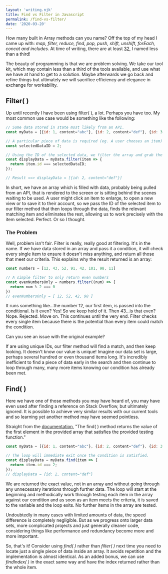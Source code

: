```yaml
---
layout: 'writing.njk'
title: Find vs Filter in Javascript
permalink: /find-vs-filter/
date: '2020-03-20'
---
```


How many built in Array methods can you name? Off the top of my head I came up with: _map, filter, reduce, find, pop, push, shift, unshift, forEach, concat and includes._ At time of writing, there are at least [32](https://developer.mozilla.org/en-US/docs/Web/JavaScript/Reference/Global_Objects/Array#Instance_methods), I named less than a third!

The beauty of programming is that we are problem solving. We take our tool kit, which may contain less than a third of the tools available, and use what we have at hand to get to a solution. Maybe afterwards we go back and refine things but ultimately we will sacrifice efficiency and elegance in exchange for workability.

## Filter( )

Up until recently I have been using filter( ), a lot. Perhaps you have too. My most common use case would be something like the following:

```js
// Some data stored in state most likely from an API.
const myData = [{id: 1, content="abc"}, {id: 2, content="def"}, {id: 3, content="ghi"}];

// A particular piece of data is required (eg. A user chooses an item)
const selectedDataID = 2;

// Using the ID of the selected data, we filter the array and grab the item that matches.
const displayData = myData.filter(item => {
  return item.id === selectedDataID;
});

// Result ==> displayData = [{id: 2, content="def"}]

```

In short, we have an array which is filled with data, probably being pulled from an API, that is rendered to the screen or is sitting behind the scenes waiting to be used. A user might click an item to enlarge, to open a new view or to save it to their account, so we pass the ID of the selected item to our filter method that then loops through the data, finds the relevant matching item and eliminates the rest, allowing us to work precisely with the item selected. Perfect. Or so I thought.

### The Problem

Well, problem isn't fair. Filter is really, really good at filtering. It's in the name. If we have data stored in an array and pass it a condition, it will check every single item to ensure it doesn't miss anything, and return all those that meet our criteria. This explains why the result returned is an array:

```js
const numbers = [12, 43, 52, 91, 42, 101, 98, 11]

// A simple filter to only return even numbers
const evenNumbersOnly = numbers.filter((num) => {
  return num % 2 === 0
})
// evenNumbersOnly = [ 12, 52, 42, 98 ]
```

It runs something like...the number 12, our first item, is passed into the conditional. Is it even? Yes! So we keep hold of it. Then 43...is that even? Nope. Rejected. Move on. This continues until the very end. Filter checks every single item because there is the potential than every item could match the condition.

Can you see an issue with the original example?

If are using unique IDs, our filter method will find a match, and then keep looking. It doesn't know our value is unique! Imagine our data set is large, perhaps several hundred or even thousand items long. It's incredibly inefficient to find a piece of data early in the search and then continue to loop through many, many more items knowing our condition has already been met.

## Find( )

Here we have one of those methods you may have heard of, you may have even used after finding a reference on Stack Overflow, but ultimately ignored. It is possible to achieve very similar results with our current tools and so learning yet another method may have seemed pointless.

Straight from the [documentation](https://developer.mozilla.org/en-US/docs/Web/JavaScript/Reference/Global_Objects/Array/find), "The find( ) method returns the value of the first element in the provided array that satisfies the provided testing function."

```js
const myData = [{id: 1, content="abc"}, {id: 2, content="def"}, {id: 3, content="ghi"}];

// The loop will immediate exit once the condition is satisfied.
const displayData = myData.find(item => {
  return item.id === 2;
});
// displayData = {id: 2, content="def"}

```

We are returned the exact value, not in an array and without going through any unnecessary iterations through further data. The loop will start at the beginning and methodically work through testing each item in the array against our condition and as soon as an item meets the criteria, it is saved to the variable and the loop exits. No further items in the array are tested.

Undoubtedly in many cases with limited amounts of data, the speed difference is completely negligible. But as we progress onto larger data sets, more complicated projects and just generally cleaner code, considering things like performance and redundancy become more and more important.

So, that's it! Consider using _find( )_ rather than _filter( )_ next time you need to locate just a single piece of data inside an array. It avoids repetition and the implementation is almost identical. As an added bonus, we can use _findIndex( )_ in the exact same way and have the index returned rather than the whole item.
